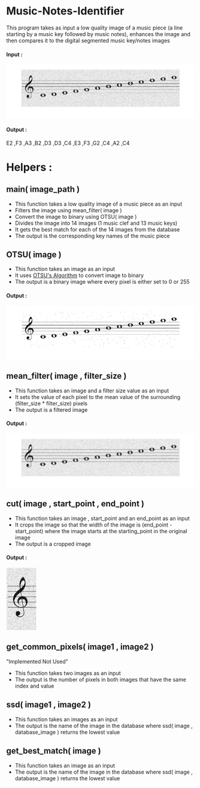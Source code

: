 <h1>Music-Notes-Identifier</h1>
This program takes as input a low quality image of a music piece (a line starting by a music key followed by music notes), enhances the image and then compares it to the digital segmented music key/notes images

   
   <h4>Input :</h4>
   <img src='Images/original.jpg'/>
   
   <h4>Output :</h4>
   <p>E2 ,F3 ,A3 ,B2 ,D3 ,D3 ,C4 ,E3 ,F3 ,G2 ,C4 ,A2 ,C4</p>
   
   <h1>Helpers : </h1>
   
   <h2> main( image_path )</h2>
   <ul>
     <li>This function takes a  low quality image of a music piece as an input</li>
     <li>Filters the image using mean_filter( image )</li>
     <li>Convert the image to binary using OTSU( image )</li>
     <li>Divides the image into 14 images (1 music clef and 13 music keys)</li>
     <li>It gets the best match for each of the 14 images from the database </li>
     <li>The output is the corresponding key names of the music piece</li>
   </ul>

   
   <h2> OTSU( image )</h2>
   <ul>
     <li>This function takes an image as an input</li>
     <li>It uses  <a href = "https://en.wikipedia.org/wiki/Otsu's_method">OTSU's Algorithm</a> to convert image to binary</li>
     <li>The output is a binary image where every pixel is either set to 0 or 255 </li>
   </ul>
   <h4>Output :</h4>
   <img src='Images/OTSU.jpg'/>


   <h2> mean_filter( image , filter_size )</h2>
   <ul>
     <li>This function takes an image and a filter size value as an input</li>
     <li>It sets the value of each pixel to the mean value of the surrounding (filter_size * filter_size) pixels</li>
     <li>The output is a filtered image</li>
   </ul>
   <h4>Output :</h4>
   <img src='Images/mean_filter.jpg'/>
   
   
   <h2> cut( image , start_point , end_point )</h2>
   <ul>
     <li>This function takes an image , start_point and an end_point as an input</li>
     <li>It crops the image so that the width of the image is (end_point - start_point) where the image starts at the starting_point in the original image</li>
     <li>The output is a cropped image</li>
   </ul>
   <h4>Output :</h4>
   <img src='Images/cut.JPG'/>
   
   
   <h2> get_common_pixels( image1 , image2 )</h2>
    <p>"Implemented Not Used"</p>
   <ul>
     <li>This function takes two images as an input</li>
     <li>The output is the number of pixels in both images that have the same index and value</li>
   </ul>
   
   <h2> ssd( image1 , image2 )</h2>
   <ul>
     <li>This function takes an images as an input</li>
     <li>The output is the name of the image in the database where ssd( image , database_image ) returns the lowest value</li>
   </ul>
   
   <h2> get_best_match( image )</h2>
   <ul>
     <li>This function takes an image as an input</li>
     <li>The output is the name of the image in the database where ssd( image , database_image ) returns the lowest value</li>
   </ul>
    
    

      
      

